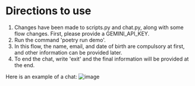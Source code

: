 # Directions to use

1. Changes have been made to scripts.py and chat.py, along with some flow changes. First, please provide a GEMINI_API_KEY.
2. Run the command 'poetry run demo'.
3. In this flow, the name, email, and date of birth are compulsory at first, and other information can be provided later.
4. To end the chat, write 'exit' and the final information will be provided at the end.

Here is an example of a chat:
![image](https://github.com/user-attachments/assets/0a7c221d-da3d-4cbf-85a7-6fb4705da7ee)
